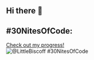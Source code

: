 ## Hi there 👋
## #30NitesOfCode:
  [Check out my progress!](https://www.codedex.io/@LittleBiscoff/30-nites-of-code)  
  ![@LittleBiscoff #30NitesOfCode](https://www.codedex.io/api/petStatus?user=LittleBiscoff)
<!--
**zakiab98/zakiab98** is a ✨ _special_ ✨ repository because its `README.md` (this file) appears on your GitHub profile.

Here are some ideas to get you started:

- 🔭 I’m currently working on ...
- 🌱 I’m currently learning ...
- 👯 I’m looking to collaborate on ...
- 🤔 I’m looking for help with ...
- 💬 Ask me about ...
- 📫 How to reach me: ...
- 😄 Pronouns: ...
- ⚡ Fun fact: ...
-->
